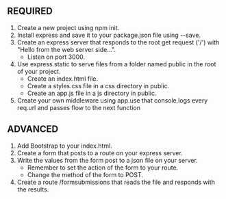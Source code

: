 ## REQUIRED
1. Create a new project using npm init.
2. Install express and save it to your package.json file using --save.
3. Create an express server that responds to the root get request ('/') with "Hello from the web server side...".
    * Listen on port 3000.
4. Use express.static to serve files from a folder named public in the root of your project.
    * Create an index.html file.
    * Create a styles.css file in a css directory in public.
    * Create an app.js file in a js directory in public.
5. Create your own middleware using app.use that console.logs every req.url and passes flow to the next function

## ADVANCED
1. Add Bootstrap to your index.html.
2. Create a form that posts to a route on your express server.
3. Write the values from the form post to a json file on your server.
    * Remember to set the action of the form to your route.
    * Change the method of the form to POST.
4. Create a route /formsubmissions that reads the file and responds with the results.